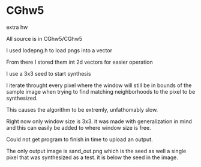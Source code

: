 # CGhw5
extra hw

All source is in CGhw5/CGhw5

I used lodepng.h to load pngs into a vector

From there I stored them int 2d vectors for easier operation

I use a 3x3 seed to start synthesis

I iterate throught every pixel where the window will still be in bounds of the sample image when trying to find matching neighborhoods to the pixel to be synthesized.

This causes the algorithm to be extremly, unfathomably slow.

Right now only window size is 3x3. it was made with generalization in mind and this can easily be added to where window size is free.

Could not get program to finish in time to upload an output.

The only output image is sand_out.png which is the seed as well a single pixel that was synthesized as a test. it is below the seed in the image.

